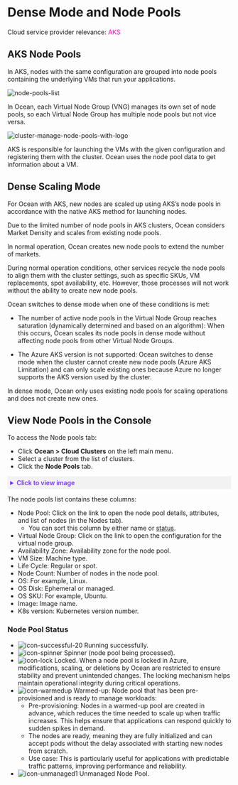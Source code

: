 #  Dense Mode and Node Pools

Cloud service provider relevance: <font color="#FC01CC">AKS</font>  

##  AKS Node Pools

In AKS, nodes with the same configuration are grouped into node pools containing the underlying VMs that run your applications.

![node-pools-list](https://github.com/spotinst/help/assets/159915991/d48abfb2-b129-4581-bdc9-3d867ffb39fa)


In Ocean, each Virtual Node Group (VNG) manages its own set of node pools, so each Virtual Node Group has multiple node pools but not vice versa.

![cluster-manage-node-pools-with-logo](https://github.com/spotinst/help/assets/159915991/814858ce-bf5f-4391-8a8c-8d4f266501ef)

AKS is responsible for launching the VMs with the given configuration and registering them with the cluster.
Ocean uses the node pool data to get information about a VM.

##  Dense Scaling Mode

For Ocean with AKS, new nodes are scaled up using AKS’s node pools in accordance with the native AKS method for launching nodes.

Due to the limited number of node pools in AKS clusters, Ocean considers Market Density and scales from existing node pools. 

In normal operation, Ocean creates new node pools to extend the number of markets. 

During normal operation conditions, other services recycle the node pools to align them with the cluster settings, such as specific SKUs, VM replacements, spot availability, etc. However, those processes will not work without the ability to create new node pools.

Ocean switches to dense mode when one of these conditions is met:

* The number of active node pools in the Virtual Node Group reaches saturation (dynamically determined and based on an algorithm): When this occurs, Ocean scales its node pools in dense mode without affecting node pools from other Virtual Node Groups.

* The Azure AKS version is not supported: Ocean switches to dense mode when the cluster cannot create new node pools (Azure AKS Limitation) and can only scale existing ones because Azure no longer supports the AKS version used by the cluster.

In dense mode, Ocean only uses existing node pools for scaling operations and does not create new ones.

## View Node Pools in the Console

To access the Node pools tab:
* Click **Ocean > Cloud Clusters** on the left main menu.
* Select a cluster from the list of clusters.
* Click the **Node Pools** tab.

<details style="background:#f2f2f2; padding:6px; margin:10px 0px 0px 0px">
   <summary markdown="span" style="color:#7632FE; font-weight:600">Click to view image</summary>

   <div style="padding-left:16px">

   <img width="1000" src="https://github.com/user-attachments/assets/78c534a7-8581-4cbb-a410-1a8be3b75dab" />

</div>

</details>

The node pools list contains these columns:

* Node Pool: Click on the link to open the node pool details, attributes, and list of nodes (in the Nodes tab).
  * You can sort this column by either name or [status](https://docs.spot.io/ocean/features/dense-mode-and-node-pools?id=node-pool-status).
* Virtual Node Group: Click on the link to open the configuration for the virtual node group.
* Availability Zone: Availability zone for the node pool.
* VM Size: Machine type.
* Life Cycle: Regular or spot.
* Node Count: Number of nodes in the node pool.
* OS: For example, Linux.
* OS Disk: Ephemeral or managed.
* OS SKU: For example, Ubuntu.
* Image: Image name.
* K8s version: Kubernetes version number.

### Node Pool Status

* ![icon-successful-20](https://github.com/user-attachments/assets/699bf863-e329-4260-965d-3119809a0755) Running successfully.
* ![icon-spinner](https://github.com/user-attachments/assets/eec9cbca-90d5-43cc-bef6-801ac4caa746) Spinner (node pool being processed).
* ![icon-lock](https://github.com/user-attachments/assets/4d48eece-0127-4c82-b108-5a5e5530a34f) Locked. When a node pool is locked in Azure, modifications, scaling, or deletions by Ocean are restricted to ensure stability and prevent unintended changes. The locking mechanism helps maintain operational integrity during critical operations.
* ![icon-warmedup](https://github.com/user-attachments/assets/6ade61d6-3bca-44c3-b644-21c5597ae12f) Warmed-up: Node pool that has been pre-provisioned and is ready to manage workloads:
  * Pre-provisioning: Nodes in a warmed-up pool are created in advance, which reduces the time needed to scale up when traffic increases. This helps ensure that applications can respond quickly to sudden spikes in demand.
  * The nodes are ready, meaning they are fully initialized and can accept pods without the delay associated with starting new nodes from scratch.
  * Use case: This is particularly useful for applications with predictable traffic patterns, improving performance and reliability.
*  ![icon-unmanaged1](https://github.com/user-attachments/assets/ec73f5a1-0f69-49ca-87e8-6ecd450da37c)  Unmanaged Node Pool.

  









